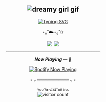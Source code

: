 <h2 align="center">
  <img src="https://media2.giphy.com/media/1hMJTkDXPTBiU/giphy.gif?cid=6c09b95238re20exqbzhghm01y4hnb4t8kscva97sf8moxme&ep=v1_internal_gif_by_id&rid=giphy.gif&ct=g" alt="dreamy girl gif"/>
</h2>

<p align="center">
  <a href="https://git.io/typing-svg">
    <img src="https://readme-typing-svg.herokuapp.com?font=Playwrite+AU+SA&duration=6000&pause=3200&color=808080&center=true&width=435&lines=why+you+don't+realize+my+feelings;ahh%2C+i+am+trapped+in+my+own+imagination...;can+i+get+out+of%2C+this+dream" alt="Typing SVG" />
  </a>
</p>

<p align="center">⋆｡˚☁️⋆｡˚✩</p>

<p align="center">
  <img src="https://img.shields.io/badge/Status-Dreaming-blueviolet?style=for-the-badge&logoColor=white" />
  <img src="https://img.shields.io/badge/Mood-Soft%20&%20Lost-pink?style=for-the-badge" />
</p>

<hr style="border: none; border-top: 1px dotted #ccc; width: 60%; margin: auto;">

<p align="center">
  <i><b>Now Playing</b> — 🎵</i>
</p>

<p align="center">
  <a href="https://github.com/kittinan/spotify-github-profile">
    <img src="https://spotify-github-profile.kittinanx.com/api/view?uid=bs982rouoma1pwihrpwyk6ekt&cover_image=true&theme=novatorem&show_offline=false&background_color=121212&interchange=false&bar_color=53b14f&bar_color_cover=true" alt="Spotify Now Playing" />
  </a>
</p>

<p align="center">⋆﹥━━━━━━━━━━━━﹤⋆</p>

<p align="center">
  <sub>ʏᴏᴜ'ʀᴇ ᴠɪsɪᴛᴏʀ ɴᴏ.</sub><br>
  <img src="https://profile-counter.glitch.me/senochii/count.svg" alt="visitor count"/>
</p>
